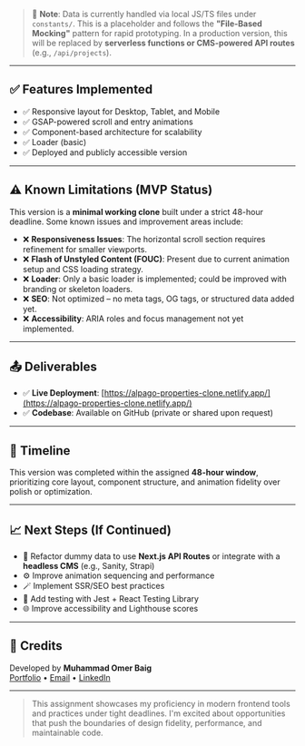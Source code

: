 
> 🧠 **Note**: Data is currently handled via local JS/TS files under `constants/`. This is a placeholder and follows the **"File-Based Mocking"** pattern for rapid prototyping. In a production version, this will be replaced by **serverless functions or CMS-powered API routes** (e.g., `/api/projects`).

---

## ✅ Features Implemented

- ✅ Responsive layout for Desktop, Tablet, and Mobile
- ✅ GSAP-powered scroll and entry animations
- ✅ Component-based architecture for scalability
- ✅ Loader (basic)
- ✅ Deployed and publicly accessible version

---

## ⚠️ Known Limitations (MVP Status)

This version is a **minimal working clone** built under a strict 48-hour deadline. Some known issues and improvement areas include:

- ❌ **Responsiveness Issues**: The horizontal scroll section requires refinement for smaller viewports.
- ❌ **Flash of Unstyled Content (FOUC)**: Present due to current animation setup and CSS loading strategy.
- ❌ **Loader**: Only a basic loader is implemented; could be improved with branding or skeleton loaders.
- ❌ **SEO**: Not optimized – no meta tags, OG tags, or structured data added yet.
- ❌ **Accessibility**: ARIA roles and focus management not yet implemented.

---

## 📤 Deliverables

- ✅ **Live Deployment**: [https://alpago-properties-clone.netlify.app/](https://alpago-properties-clone.netlify.app/)
- ✅ **Codebase**: Available on GitHub (private or shared upon request)

---

## 📆 Timeline

This version was completed within the assigned **48-hour window**, prioritizing core layout, component structure, and animation fidelity over polish or optimization.

---

## 📈 Next Steps (If Continued)

- 🔄 Refactor dummy data to use **Next.js API Routes** or integrate with a **headless CMS** (e.g., Sanity, Strapi)
- ⚙️ Improve animation sequencing and performance
- 🪄 Implement SSR/SEO best practices
- 🧪 Add testing with Jest + React Testing Library
- 🌐 Improve accessibility and Lighthouse scores

---

## 🙌 Credits

Developed by **Muhammad Omer Baig**  
[Portfolio](https://omerbaig.dev/) • [Email](mailto:omerbaigde@gmail.com) • [LinkedIn](https://linkedin.com/in/omerbaig)

---

> This assignment showcases my proficiency in modern frontend tools and practices under tight deadlines. I'm excited about opportunities that push the boundaries of design fidelity, performance, and maintainable code.
